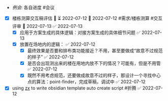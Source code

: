 - _例会_: 各自进度 #会议
- [x] 楼栋测算交互稿评估 🔼 ⏳ 2022-07-12 📅 2022-07-12 #需求/楼栋测算  #交互评审  📅 2022-07-13 ✅ 2022-07-13
	- [x] 应用于方案生成的具体逻辑：对接方案生成的具体细节问题 ✅ 2022-07-13
	- [x] 放置在场地内的逻辑： ✅ 2022-07-12
		- [x] 最终效果是否要和排布类功能接近？不用，甚至要做成“故意不过规范的样子” ✅ 2022-07-12
		- [x] 是否会出现测出来的楼在用地内放不下的情况？可能有，但是不用管 ✅ 2022-07-12
		- [x] 既然不用考虑规范，还要做成故意不过的样子，那设计一个寻找中心点的算法：point-finder，完成草稿，调试中 ✅ 2022-07-12
- [x] using [zx](https://github.com/google/zx) to write obsidian template auto create script #折腾 ✅ 2022-07-12